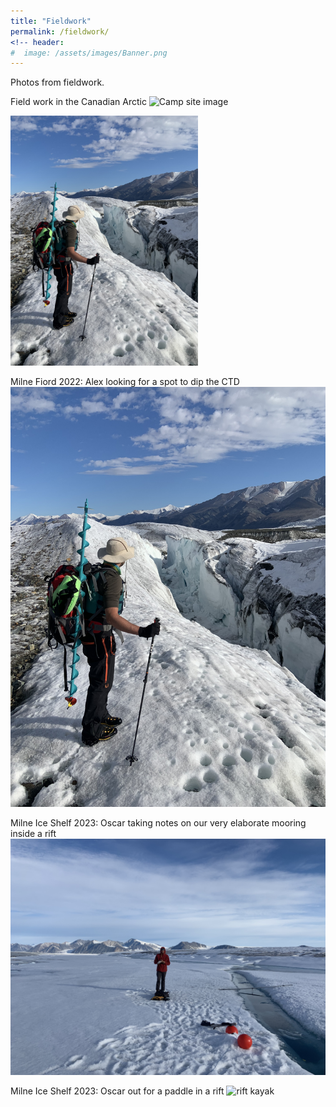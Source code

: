 ```yaml
---
title: "Fieldwork"
permalink: /fieldwork/
<!-- header:
#  image: /assets/images/Banner.png
---
```


Photos from fieldwork.

Field work in the Canadian Arctic
![Camp site image](../images/2019_21.JPG)

<img src="../images/alex_ctd.JPG" alt="Photo 1" width="300"/>

Milne Fiord 2022: Alex looking for a spot to dip the CTD
![rift mooring](../images/alex_ctd.JPG)

Milne Ice Shelf 2023: Oscar taking notes on our very elaborate mooring inside a rift
![rift mooring](../images/Oscar_mooring.JPG)

Milne Ice Shelf 2023: Oscar out for a paddle in a rift
![rift kayak](../images/oscar_packraft.JPG)
